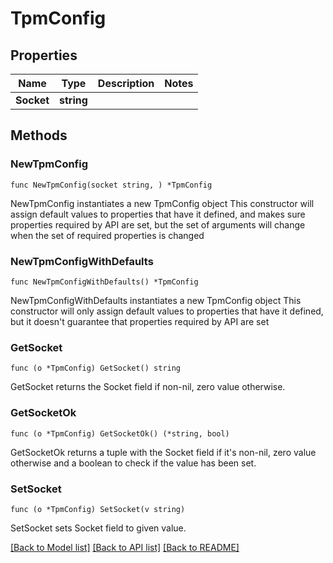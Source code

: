 # TpmConfig

## Properties

Name | Type | Description | Notes
------------ | ------------- | ------------- | -------------
**Socket** | **string** |  |

## Methods

### NewTpmConfig

`func NewTpmConfig(socket string, ) *TpmConfig`

NewTpmConfig instantiates a new TpmConfig object
This constructor will assign default values to properties that have it defined,
and makes sure properties required by API are set, but the set of arguments
will change when the set of required properties is changed

### NewTpmConfigWithDefaults

`func NewTpmConfigWithDefaults() *TpmConfig`

NewTpmConfigWithDefaults instantiates a new TpmConfig object
This constructor will only assign default values to properties that have it defined,
but it doesn't guarantee that properties required by API are set

### GetSocket

`func (o *TpmConfig) GetSocket() string`

GetSocket returns the Socket field if non-nil, zero value otherwise.

### GetSocketOk

`func (o *TpmConfig) GetSocketOk() (*string, bool)`

GetSocketOk returns a tuple with the Socket field if it's non-nil, zero value otherwise
and a boolean to check if the value has been set.

### SetSocket

`func (o *TpmConfig) SetSocket(v string)`

SetSocket sets Socket field to given value.



[[Back to Model list]](../README.md#documentation-for-models) [[Back to API list]](../README.md#documentation-for-api-endpoints) [[Back to README]](../README.md)


